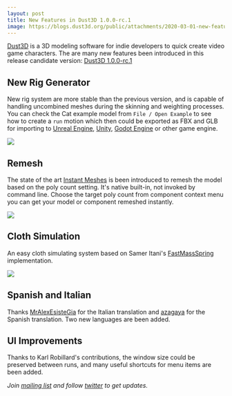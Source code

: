 ```yaml
---
layout: post
title: New Features in Dust3D 1.0.0-rc.1
image: https://blogs.dust3d.org/public/attachments/2020-03-01-new-features-in-dust3d-1.0.0-rc.1/dust3d-1.0.0-rc.1.pose-editor.png
---
```


[Dust3D](https://github.com/huxingyi/dust3d) is a 3D modeling software for indie developers to quick create video game characters. The are many new features been introduced in this release candidate version: [Dust3D 1.0.0-rc.1](https://github.com/huxingyi/dust3d/releases/tag/1.0.0-rc.1)

New Rig Generator
--------------------------
New rig system are more stable than the previous version, and is capable of handling uncombined meshes during the skinning and weighting processes. You can check the Cat example model from `File / Open Example` to see how to create a `run` motion which then could be exported as FBX and GLB for importing to [Unreal Engine](https://www.unrealengine.com/), [Unity](https://unity3d.com/), [Godot Engine](https://godotengine.org/) or other game engine.

![](https://blogs.dust3d.org/public/attachments/2020-03-01-new-features-in-dust3d-1.0.0-rc.1/dust3d-1.0.0-rc.1.pose-editor.png)

Remesh
--------------------------
The state of the art [Instant Meshes](https://github.com/wjakob/instant-meshes) is been introduced to remesh the model based on the poly count setting. It's native built-in, not invoked by command line. Choose the target poly count from component context menu you can get your model or component remeshed instantly.

![](https://blogs.dust3d.org/public/attachments/2020-03-01-new-features-in-dust3d-1.0.0-rc.1/dust3d-1.0.0-rc.1.remesh.png)

Cloth Simulation
--------------------------
An easy cloth simulating system based on Samer Itani's [FastMassSpring](https://github.com/sam007961/FastMassSpring) implementation.

![](https://blogs.dust3d.org/public/attachments/2020-03-01-new-features-in-dust3d-1.0.0-rc.1/dust3d-1.0.0-rc.1.cloth-simulation.png)

Spanish and Italian
----------------------
Thanks [MrAlexEsisteGia](https://github.com/MrAlexEsisteGia) for the Italian translation and [azagaya](https://github.com/azagaya) for the Spanish translation. Two new languages are been added.

UI Improvements
--------------------------
Thanks to Karl Robillard's contributions, the window size could be preserved between runs, and many useful shortcuts for menu items are been added.

_Join [mailing list](https://www.freelists.org/list/dust3d) and follow [twitter](https://twitter.com/jeremyhu2016) to get updates._
